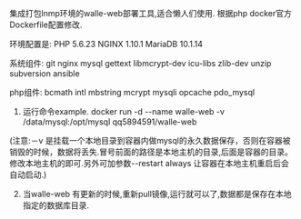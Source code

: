 集成打包lnmp环境的walle-web部署工具,适合懒人们使用. 根据php docker官方Dockerfile配置修改.

环境配置是:
PHP 5.6.23
NGINX 1.10.1
MariaDB 10.1.14

系统组件:
git nginx mysql gettext libmcrypt-dev icu-libs zlib-dev unzip subversion ansible

php组件:
bcmath intl mbstring mcrypt mysqli opcache pdo_mysql


1. 运行命令example.
docker run -d --name walle-web -v /data/mysql:/opt/mysql qq5894591/walle-web

(注意:－v 是挂载一个本地目录到容器内做mysql的永久数据保存，否则在容器被销毁的时候，数据将丢失.冒号前面的路径是本地主机的目录,后面是容器的目录。修改本地主机的即可.另外可加参数--restart always 让容器在本地主机重启后会自动启动.)

2. 当walle-web 有更新的时候,重新pull镜像,运行就可以了,数据都是保存在本地指定的数据库目录.
